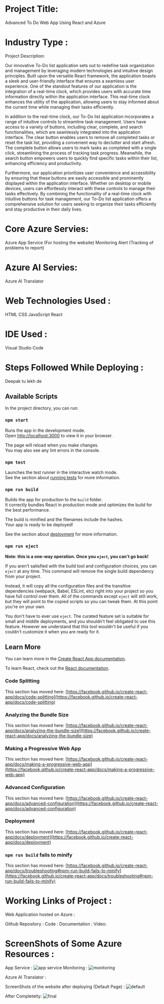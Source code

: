 # Project Title:

Advanced To Do Web App Using React and Azure

# Industry Type :
Project Description:

Our innovative To-Do list application sets out to redefine task organization and management by leveraging modern technologies and intuitive design principles. Built upon the versatile React framework, the application boasts a sleek and user-friendly interface that ensures a seamless user experience. One of the standout features of our application is the integration of a real-time clock, which provides users with accurate time information directly within the application interface. This real-time clock enhances the utility of the application, allowing users to stay informed about the current time while managing their tasks efficiently.

In addition to the real-time clock, our To-Do list application incorporates a range of intuitive controls to streamline task management. Users have access to a variety of buttons, including clear, complete, and search functionalities, which are seamlessly integrated into the application interface. The clear button enables users to remove all completed tasks or reset the task list, providing a convenient way to declutter and start afresh. The complete button allows users to mark tasks as completed with a single click, streamlining the process of tracking task progress. Meanwhile, the search button empowers users to quickly find specific tasks within their list, enhancing efficiency and productivity.

Furthermore, our application prioritizes user convenience and accessibility by ensuring that these buttons are easily accessible and prominently displayed within the application interface. Whether on desktop or mobile devices, users can effortlessly interact with these controls to manage their tasks effectively. By combining the functionality of a real-time clock with intuitive buttons for task management, our To-Do list application offers a comprehensive solution for users seeking to organize their tasks efficiently and stay productive in their daily lives.

# Core Azure Servies:
Azure App Service (For hosting the website)
Monitoring Alert (Tracking of problems to report)

# Azure AI Servies:
Azure AI Translator

# Web Technologies Used :
HTML
CSS
JavaScript
React

# IDE Used :
Visual Studio Code

# Steps Followed While Deploying :
Deepak tu lekh de

## Available Scripts

In the project directory, you can run:

### `npm start`

Runs the app in the development mode.\
Open [http://localhost:3000](http://localhost:3000) to view it in your browser.

The page will reload when you make changes.\
You may also see any lint errors in the console.

### `npm test`

Launches the test runner in the interactive watch mode.\
See the section about [running tests](https://facebook.github.io/create-react-app/docs/running-tests) for more information.

### `npm run build`

Builds the app for production to the `build` folder.\
It correctly bundles React in production mode and optimizes the build for the best performance.

The build is minified and the filenames include the hashes.\
Your app is ready to be deployed!

See the section about [deployment](https://facebook.github.io/create-react-app/docs/deployment) for more information.

### `npm run eject`

**Note: this is a one-way operation. Once you `eject`, you can't go back!**

If you aren't satisfied with the build tool and configuration choices, you can `eject` at any time. This command will remove the single build dependency from your project.

Instead, it will copy all the configuration files and the transitive dependencies (webpack, Babel, ESLint, etc) right into your project so you have full control over them. All of the commands except `eject` will still work, but they will point to the copied scripts so you can tweak them. At this point you're on your own.

You don't have to ever use `eject`. The curated feature set is suitable for small and middle deployments, and you shouldn't feel obligated to use this feature. However we understand that this tool wouldn't be useful if you couldn't customize it when you are ready for it.

## Learn More

You can learn more in the [Create React App documentation](https://facebook.github.io/create-react-app/docs/getting-started).

To learn React, check out the [React documentation](https://reactjs.org/).

### Code Splitting

This section has moved here: [https://facebook.github.io/create-react-app/docs/code-splitting](https://facebook.github.io/create-react-app/docs/code-splitting)

### Analyzing the Bundle Size

This section has moved here: [https://facebook.github.io/create-react-app/docs/analyzing-the-bundle-size](https://facebook.github.io/create-react-app/docs/analyzing-the-bundle-size)

### Making a Progressive Web App

This section has moved here: [https://facebook.github.io/create-react-app/docs/making-a-progressive-web-app](https://facebook.github.io/create-react-app/docs/making-a-progressive-web-app)

### Advanced Configuration

This section has moved here: [https://facebook.github.io/create-react-app/docs/advanced-configuration](https://facebook.github.io/create-react-app/docs/advanced-configuration)

### Deployment

This section has moved here: [https://facebook.github.io/create-react-app/docs/deployment](https://facebook.github.io/create-react-app/docs/deployment)

### `npm run build` fails to minify

This section has moved here: [https://facebook.github.io/create-react-app/docs/troubleshooting#npm-run-build-fails-to-minify](https://facebook.github.io/create-react-app/docs/troubleshooting#npm-run-build-fails-to-minify)

# Working Links of Project :
Web Application hosted on Azure :

Github Repository : 
Code : 
Documentation : 
Video: 

# ScreenShots of Some Azure Resources :
App Service :
![app service](https://github.com/d9870/app/assets/86678608/f993e131-09cd-4b91-9dfc-8e5f83ea4c65)
Monitoring :
![monitoring](https://github.com/d9870/app/assets/86678608/fdbcac95-895f-4671-acdc-7410270d4071)

Azure AI Translator :


ScreenShots of the website after deploying (Default Page) :
![default](https://github.com/d9870/app/assets/86678608/5fb4f740-feb7-4c37-a276-a38dd5fc4a76)

After Completelty:
![final](https://github.com/d9870/app/assets/86678608/8536c37e-9cfd-47f5-b5f1-399139379d7b)


